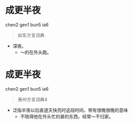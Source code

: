 # 成更半夜
chen2 gen1 bun5 ia6
> 如东方言词典
- 深夜。
  - ～的在外头跑。

# 成更半夜
chen2 gen1 bun5 ia6
> 泰州方言词典4
- 泛指半夜以后直道天快亮时这段时间，带有很晚很晚的意味
  - 不晓得他在外头忙的甚的东西，经常～不归家。
